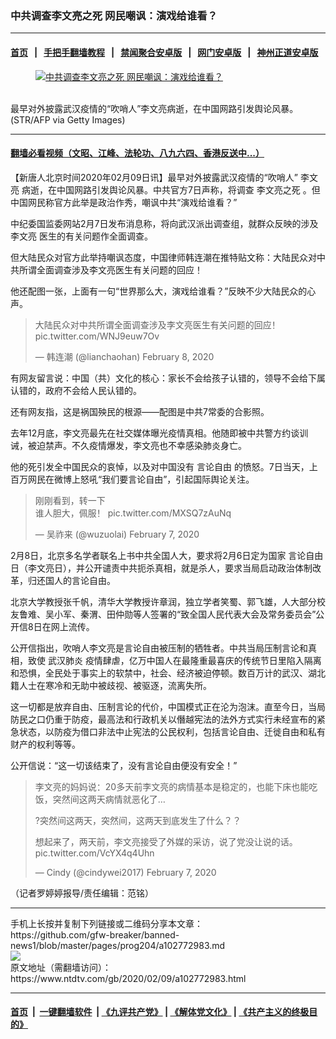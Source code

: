 ### 中共调查李文亮之死 网民嘲讽：演戏给谁看？
------------------------

#### [首页](https://github.com/gfw-breaker/banned-news1/blob/master/README.md) &nbsp;&nbsp;|&nbsp;&nbsp; [手把手翻墙教程](https://github.com/gfw-breaker/guides/wiki) &nbsp;&nbsp;|&nbsp;&nbsp; [禁闻聚合安卓版](https://github.com/gfw-breaker/bn-android) &nbsp;&nbsp;|&nbsp;&nbsp; [网门安卓版](https://github.com/oGate2/oGate) &nbsp;&nbsp;|&nbsp;&nbsp; [神州正道安卓版](https://github.com/SzzdOgate/update) 



<div><div class="featured_image">
 <a href="https://i.ntdtv.com/assets/uploads/2020/02/GettyImages-1199131214.jpg" target="_blank">
  <figure>
   <img alt="中共调查李文亮之死 网民嘲讽：演戏给谁看？" src="https://i.ntdtv.com/assets/uploads/2020/02/GettyImages-1199131214-800x450.jpg"/>
  </figure><br/>
 </a>
 <span class="caption">
  最早对外披露武汉疫情的“吹哨人”李文亮病逝，在中国网路引发舆论风暴。(STR/AFP via Getty Images)
 </span>
</div>
</div><hr/>

#### [翻墙必看视频（文昭、江峰、法轮功、八九六四、香港反送中...）](https://github.com/gfw-breaker/banned-news1/blob/master/pages/link3.md)

<div><div class="post_content" itemprop="articleBody">
 <p>
  【新唐人北京时间2020年02月09日讯】最早对外披露武汉疫情的“吹哨人”
  <ok href="https://www.ntdtv.com/gb/李文亮.htm">
   李文亮
  </ok>
  病逝，在中国网路引发舆论风暴。中共官方7日声称，将调查
  <ok href="https://www.ntdtv.com/gb/李文亮之死.htm">
   李文亮之死
  </ok>
  。但中国网民称官方此举是政治作秀，嘲讽中共“演戏给谁看？”
 </p>
 <p>
  中纪委国监委网站2月7日发布消息称，将向武汉派出调查组，就群众反映的涉及
  <ok href="https://www.ntdtv.com/gb/李文亮.htm">
   李文亮
  </ok>
  医生的有关问题作全面调查。
 </p>
 <p>
  但大陆民众对官方此举持嘲讽态度，中国律师韩连潮在推特贴文称：大陆民众对中共所谓全面调查涉及李文亮医生有关问题的回应！
 </p>
 <p>
  他还配图一张，上面有一句“世界那么大，演戏给谁看？”反映不少大陆民众的心声。
 </p>
 <blockquote class="twitter-tweet">
  <p dir="ltr" lang="zh">
   大陆民众对中共所谓全面调查涉及李文亮医生有关问题的回应！
   <ok href="https://t.co/WNJ9euw7Ov">
    pic.twitter.com/WNJ9euw7Ov
   </ok>
  </p>
  <p>
   — 韩连潮 (@lianchaohan)
   <ok href="https://twitter.com/lianchaohan/status/1226117921937686529?ref_src=twsrc%5Etfw">
    February 8, 2020
   </ok>
  </p>
 </blockquote>
 <p>
  <script async="" charset="utf-8" src="https://platform.twitter.com/widgets.js">
  </script>
 </p>
 <p>
 </p>
 <p>
  有网友留言说：中国（共）文化的核心：家长不会给孩子认错的，领导不会给下属认错的，政府不会给人民认错的。
 </p>
 <p>
  还有网友指，这是祸国殃民的根源——配图是中共7常委的合影照。
 </p>
 <p>
  去年12月底，李文亮最先在社交媒体曝光疫情真相。他随即被中共警方约谈训诫，被迫禁声。不久疫情爆发，李文亮也不幸感染肺炎身亡。
 </p>
 <p>
  他的死引发全中国民众的哀悼，以及对中国没有
  <ok href="https://www.ntdtv.com/gb/言论自由.htm">
   言论自由
  </ok>
  的愤怒。7日当天，上百万网民在微博上怒吼“我们要言论自由”，引起国际舆论关注。
 </p>
 <blockquote class="twitter-tweet">
  <p dir="ltr" lang="zh">
   刚刚看到，转一下
   <br/>
   谁人胆大，佩服！
   <ok href="https://t.co/MXSQ7zAuNq">
    pic.twitter.com/MXSQ7zAuNq
   </ok>
  </p>
  <p>
   — 吴祚来 (@wuzuolai)
   <ok href="https://twitter.com/wuzuolai/status/1225608497502375937?ref_src=twsrc%5Etfw">
    February 7, 2020
   </ok>
  </p>
 </blockquote>
 <p>
  <script async="" charset="utf-8" src="https://platform.twitter.com/widgets.js">
  </script>
 </p>
 <p>
 </p>
 <p>
  2月8日，北京多名学者联名上书中共全国人大，要求将2月6日定为国家
  <ok href="https://www.ntdtv.com/gb/言论自由.htm">
   言论自由
  </ok>
  日（李文亮日），并公开谴责中共扼杀真相，就是杀人，要求当局启动政治体制改革，归还国人的言论自由。
 </p>
 <p>
  北京大学教授张千帆，清华大学教授许章润，独立学者笑蜀、郭飞雄，人大部分校友鲁难、吴小军、秦渭、田仲勋等人签署的“致全国人民代表大会及常务委员会”公开信8日在网上流传。
 </p>
 <p>
  公开信指出，吹哨人李文亮是言论自由被压制的牺牲者。中共当局压制言论和真相，致使
  <ok href="https://www.ntdtv.com/gb/武汉肺炎.htm">
   武汉肺炎
  </ok>
  疫情肆虐，亿万中国人在最隆重最喜庆的传统节日里陷入隔离和恐惧，全民处于事实上的软禁中，社会、经济被迫停顿。数百万计的武汉、湖北籍人士在寒冷和无助中被歧视、被驱逐，流离失所。
 </p>
 <p>
  这一切都是放弃自由、压制言论的代价，中国模式正在沦为泡沫。直至今日，当局防民之口仍重于防疫，最高法和行政机关以僭越宪法的法外方式实行未经宣布的紧急状态，以防疫为借口非法中止宪法的公民权利，包括言论自由、迁徙自由和私有财产的权利等等。
 </p>
 <p>
  公开信说：“这一切该结束了，没有言论自由便没有安全！”
 </p>
 <blockquote class="twitter-tweet">
  <p dir="ltr" lang="zh">
   李文亮的妈妈说：20多天前李文亮的病情基本是稳定的，也能下床也能吃饭，突然间这两天病情就恶化了…
  </p>
  <p>
   ?突然间这两天，突然间，这两天到底发生了什么？？
  </p>
  <p>
   想起来了，两天前，李文亮接受了外媒的采访，说了党没让说的话。
   <ok href="https://t.co/VcYX4q4Uhn">
    pic.twitter.com/VcYX4q4Uhn
   </ok>
  </p>
  <p>
   — Cindy (@cindywei2017)
   <ok href="https://twitter.com/cindywei2017/status/1225925673140867072?ref_src=twsrc%5Etfw">
    February 7, 2020
   </ok>
  </p>
 </blockquote>
 <p>
  <script async="" charset="utf-8" src="https://platform.twitter.com/widgets.js">
  </script>
 </p>
 <p>
 </p>
 <p>
  （记者罗婷婷报导/责任编辑：范铭）
 </p>
 <div class="single_ad">
 </div>
</div>
</div>
<hr/>
手机上长按并复制下列链接或二维码分享本文章：<br/>
https://github.com/gfw-breaker/banned-news1/blob/master/pages/prog204/a102772983.md <br/>
<a href='https://github.com/gfw-breaker/banned-news1/blob/master/pages/prog204/a102772983.md'><img src='https://github.com/gfw-breaker/banned-news1/blob/master/pages/prog204/a102772983.md.png'/></a> <br/>
原文地址（需翻墙访问）：https://www.ntdtv.com/gb/2020/02/09/a102772983.html


------------------------
#### [首页](https://github.com/gfw-breaker/banned-news1/blob/master/README.md) &nbsp;|&nbsp; [一键翻墙软件](https://github.com/gfw-breaker/nogfw/blob/master/README.md) &nbsp;| [《九评共产党》](https://github.com/gfw-breaker/9ping.md/blob/master/README.md#九评之一评共产党是什么) | [《解体党文化》](https://github.com/gfw-breaker/jtdwh.md/blob/master/README.md) | [《共产主义的终极目的》](https://github.com/gfw-breaker/gczydzjmd.md/blob/master/README.md)


<img src='http://gfw-breaker.win/banned-news/pages/prog204/a102772983.md' width='0px' height='0px'/>
